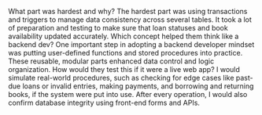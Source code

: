 What part was hardest and why? 
The hardest part was using transactions and triggers to manage data consistency across several tables.  It took a lot of preparation and testing to make sure that loan statuses and book availability updated accurately.
Which concept helped them think like a backend dev? 
One important step in adopting a backend developer mindset was putting user-defined functions and stored procedures into practice.  These reusable, modular parts enhanced data control and logic organization.
How would they test this if it were a live web app? 
I would simulate real-world procedures, such as checking for edge cases like past-due loans or invalid entries, making payments, and borrowing and returning books, if the system were put into use.  After every operation, I would also confirm database integrity using front-end forms and APIs.
